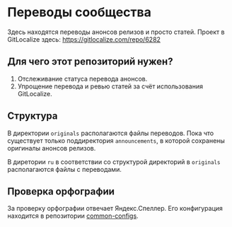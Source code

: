 # Переводы сообщества

Здесь находятся переводы анонсов релизов и просто статей. Проект в GitLocalize здесь: https://gitlocalize.com/repo/6282

## Для чего этот репозиторий нужен?
1. Отслеживание статуса перевода анонсов.
2. Упрощение перевода и ревью статей за счёт использования GitLocalize.

## Структура
В директории `originals` располагаются файлы переводов. Пока что существует только поддиректория `announcements`,
в которой сохранены оригиналы анонсов релизов.

В диретории `ru` в соответствии со структурой директорий в `originals` располагаются файлы с переводами.

## Проверка орфографии
За проверку орфографии отвечает Яндекс.Спеллер. Его конфигурация находится в репозитории [common-configs](https://github.com/ruRust/common-configs).

